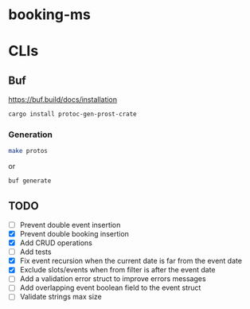 # booking-ms

# CLIs

## Buf

https://buf.build/docs/installation

```sh
cargo install protoc-gen-prost-crate
```

### Generation

```sh
make protos
```
or
```sh
buf generate
```

## TODO

- [ ] Prevent double event insertion
- [x] Prevent double booking insertion
- [x] Add CRUD operations
- [ ] Add tests
- [x] Fix event recursion when the current date is far from the event date
- [x] Exclude slots/events when from filter is after the event date
- [ ] Add a validation error struct to improve errors messages
- [ ] Add overlapping event boolean field to the event struct
- [ ] Validate strings max size